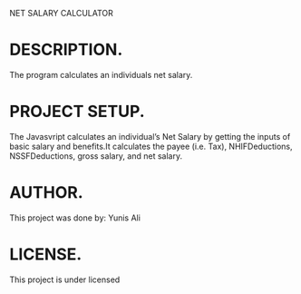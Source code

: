 NET SALARY CALCULATOR

# DESCRIPTION.
The program calculates an individuals net salary.

# PROJECT SETUP.
 The Javasvript calculates an individual’s Net Salary by getting the inputs of basic salary and benefits.It calculates the payee (i.e. Tax), NHIFDeductions, NSSFDeductions, gross salary, and net salary.

# AUTHOR.
This project was done by:
Yunis Ali

# LICENSE.
This project is under licensed 